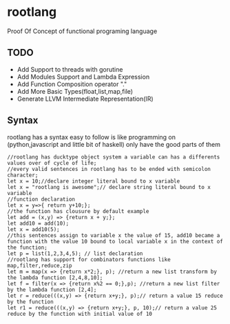 # rootlang

Proof Of Concept of functional programing language 

## TODO

* Add Support to threads with gorutine
* Add Modules Support and Lambda Expression
* Add Function Composition operator "."
* Add More Basic Types(float,list,map,file)
* Generate LLVM Intermediate Representation(IR)

## Syntax
rootlang has a syntax easy to follow is like programming on (python,javascript and little bit of haskell) only have the good parts of them
```rootlang
//rootlang has ducktype object system a variable can has a differents values over of cycle of life;
//every valid sentences in rootlang has to be ended with semicolon character;
let x = 10;//declare integer literal bound to x variable
let x = "rootlang is awesome";// declare string literal bound to x variable
//function declaration
let x = y=>{ return y+10;};
//the function has clousure by default example
let add = (x,y) => {return x + y;};
let add10 = add(10);
let x = add10(5);
//this sentences assign to variable x the value of 15, add10 became a function with the value 10 bound to local variable x in the context of the function;
let p = list(1,2,3,4,5); // list declaration
//rootlang has support for combinators functions like map,filter,reduce,zip
let m = map(x => {return x*2;}, p); //return a new list transform by the lambda function [2,4,8,10];
let f = filter(x => {return x%2 == 0;},p); //return a new list filter by the lambda function [2,4];
let r = reduce(((x,y) => {return x+y;}, p);// return a value 15 reduce by the function
let r1 = reduce(((x,y) => {return x+y;}, p, 10);// return a value 25 reduce by the function with initial value of 10
